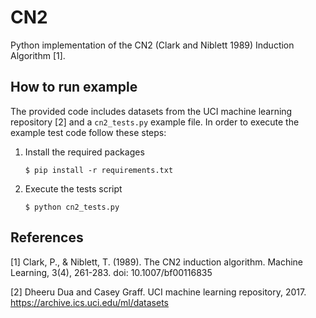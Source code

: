 # CN2
Python implementation of the CN2 (Clark and Niblett 1989) Induction Algorithm [1].

## How to run example
The provided code includes datasets from the UCI machine learning repository [2] and a ```cn2_tests.py``` example file.
In order to execute the example test code follow these steps:

1. Install the required packages

      ```$ pip install -r requirements.txt```

2. Execute the tests script

      ```$ python cn2_tests.py```

## References
[1] Clark, P., & Niblett, T. (1989). The CN2 induction algorithm. Machine Learning, 3(4), 261-283. doi: 10.1007/bf00116835

[2] Dheeru Dua and Casey Graff. UCI machine learning repository, 2017. https://archive.ics.uci.edu/ml/datasets
